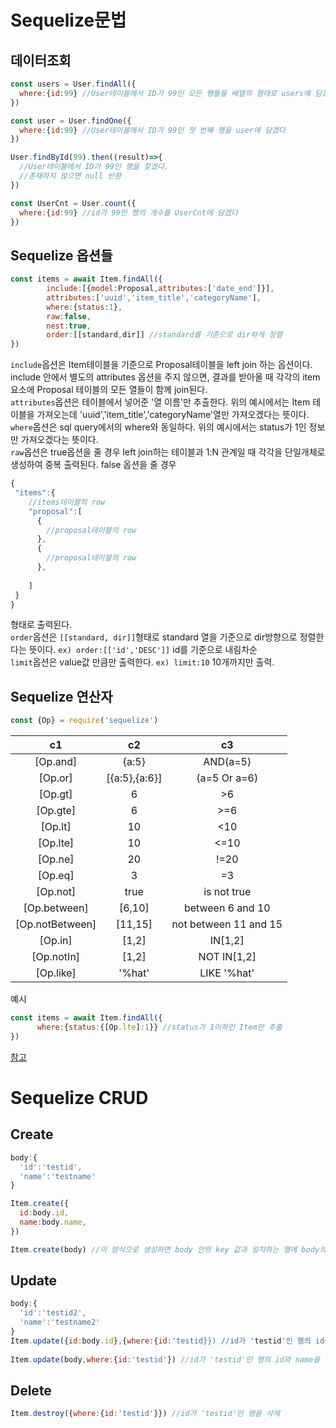 # Sequelize문법      
## 데이터조회  
```javascript
const users = User.findAll({
  where:{id:99} //User테이블에서 ID가 99인 모든 행들을 배열의 형태로 users에 담겠다
})

const user = User.findOne({
  where:{id:99} //User테이블에서 ID가 99인 첫 번째 행을 user에 담겠다
})

User.findById(99).then((result)=>{
  //User테이블에서 ID가 99인 행을 찾겠다.
  //존재하지 않으면 null 반환
})

const UserCnt = User.count({
  where:{id:99} //id가 99인 행의 개수를 UserCnt에 담겠다
})
```    
## Sequelize 옵션들
```javascript
const items = await Item.findAll({
        include:[{model:Proposal,attributes:['date_end']}], 
        attributes:['uuid','item_title','categoryName'],
        where:{status:1},
        raw:false, 
        nest:true, 
        order:[[standard,dir]] //standard를 기준으로 dir하게 정렬
})
```  
`include`옵션은 Item테이블을 기준으로 Proposal테이블을 left join 하는 옵션이다. include 안에서 별도의 attributes 옵션을 주지 않으면, 결과를 받아올 때 각각의 item 요소에 Proposal 테이블의 모든 열들이 함께 join된다.  
`attributes`옵션은 테이블에서 넣어준 '열 이름'만 추출한다. 위의 예시에서는 Item 테이블을 가져오는데 'uuid','item_title','categoryName'열만 가져오겠다는 뜻이다.  
`where`옵션은 sql query에서의 where와 동일하다. 위의 예시에서는 status가 1인 정보만 가져오겠다는 뜻이다.  
`raw`옵션은 true옵션을 줄 경우 left join하는 테이블과 1:N 관계일 때 각각을 단일개체로 생성하여 중복 출력된다. false 옵션을 줄 경우  
```javascript
{
 "items":{
    //items테이블의 row
    "proposal":[
      {
        //proposal테이블의 row
      },
      {
        //proposal테이블의 row
      },
      
    ]
 }
}
```
형태로 출력된다.  
`order`옵션은 `[[standard, dir]]`형태로 standard 열을 기준으로 dir방향으로 정렬한다는 뜻이다. `ex) order:[['id','DESC']]` id를 기준으로 내림차순  
`limit`옵션은 value값 만큼만 출력한다. `ex) limit:10` 10개까지만 출력.    

## Sequelize 연산자  
```javascript
const {Op} = require('sequelize')
```
c1|c2|c3
:--:|:--:|:--:
[Op.and]|{a:5}|AND(a=5)
[Op.or]|[{a:5},{a:6}]|(a=5 Or a=6)
[Op.gt]|6|>6
[Op.gte]|6|>=6
[Op.lt]|10|<10
[Op.lte]|10|<=10
[Op.ne]|20|!=20
[Op.eq]|3|=3
[Op.not]|true|is not true
[Op.between]|[6,10]|between 6 and 10
[Op.notBetween]|[11,15]|not between 11 and 15
[Op.in]|[1,2]|IN[1,2]
[Op.notIn]|[1,2]|NOT IN[1,2]
[Op.like]|'%hat'|LIKE '%hat'  
예시  
```javascript
const items = await Item.findAll({
      where:{status:{[Op.lte]:1}} //status가 1이하인 Item만 추출
})
```  
[참고](https://velog.io/@cadenzah/sequelize-document-2)      

# Sequelize CRUD  
## Create  
```javascript
body:{
  'id':'testid',
  'name':'testname'
}

Item.create({
  id:body.id,
  name:body.name,
})

Item.create(body) //이 방식으로 생성하면 body 안의 key 값과 일치하는 열에 body의 value 값이 주어지며 생성
```    
## Update
```javascript
body:{
  'id':'testid2',
  'name':'testname2'
}
Item.update({id:body.id},{where:{id:'testid}}) //id가 'testid'인 행의 id를 body.id(testid2)로 수정
  
Item.update(body,where:{id:'testid'}) //id가 'testid'인 행의 id와 name을 각각 'testid2','testname2'로 수정
```    
## Delete
```javascript
Item.destroy({where:{id:'testid'}}) //id가 'testid'인 행을 삭제
```
